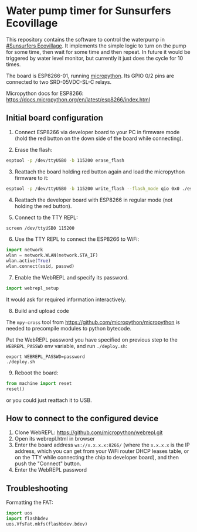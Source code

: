 Water pump timer for Sunsurfers Ecovillage
==========================================

This repository contains the software to control the waterpump in [#Sunsurfers
Ecovillage](http://sunsurfers.ru/projects/eco-village-georgia/). It implements
the simple logic to turn on the pump for some time, then wait for some time and
then repeat. In future it would be triggered by water level monitor, but
currently it just does the cycle for 10 times.

The board is ESP8266-01, running [micropython](http://micropython.org/). Its
GPIO 0/2 pins are connected to two SRD-05VDC-SL-C relays.

Micropython docs for ESP8266: https://docs.micropython.org/en/latest/esp8266/index.html

Initial board configuration
---------------------------

1. Connect ESP8266 via developer board to your PC in firmware mode (hold the
   red button on the down side of the board while connecting).

2. Erase the flash:

```bash
esptool -p /dev/ttyUSB0 -b 115200 erase_flash
```

3. Reattach the board holding red button again and load the micropython firmware to it:

```bash
esptool -p /dev/ttyUSB0 -b 115200 write_flash --flash_mode qio 0x0 ./esp8266-20180511-v1.9.4.bin
```

4. Reattach the developer board with ESP8266 in regular mode (not holding the red button).

5. Connect to the TTY REPL:

```bash
screen /dev/ttyUSB0 115200
```

6. Use the TTY REPL to connect the ESP8266 to WiFi:

```python
import network
wlan = network.WLAN(network.STA_IF)
wlan.active(True)
wlan.connect(ssid, passwd)
```

7. Enable the WebREPL and specify its password.

```python
import webrepl_setup
```

It would ask for required information interactively.

8. Build and upload code

The `mpy-cross` tool from https://github.com/micropython/micropython is needed
to precompile modules to python bytecode.

Put the WebREPL password you have specified on previous step to the
`WEBREPL_PASSWD` env variable, and run `./deploy.sh`:

```
export WEBREPL_PASSWD=password
./deploy.sh
```

9. Reboot the board:

```python
from machine import reset
reset()
```

or you could just reattach it to USB.

How to connect to the configured device
---------------------------------------

1. Clone WebREPL: https://github.com/micropython/webrepl.git
2. Open its webrepl.html in browser
3. Enter the board address `ws://x.x.x.x:8266/` (where the `x.x.x.x` is the IP
   address, which you can get from your WiFi router DHCP leases table, or on
   the TTY while connecting the chip to developer board), and then push the
   "Connect" button.
4. Enter the WebREPL password

Troubleshooting
---------------

Formatting the FAT:

```python
import uos
import flashbdev
uos.VfsFat.mkfs(flashbdev.bdev)
```
